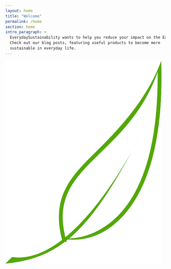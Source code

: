 ```yaml
---
layout: home
title: "Welcome"
permalink: /home
section: home
intro_paragraph: >
  EverydaySustainability wants to help you reduce your impact on the Earth!
  Check out our blog posts, featuring useful products to become more
  sustainable in everyday life.
---
```

![Leaf](/img/uploads/leaf1.png)
